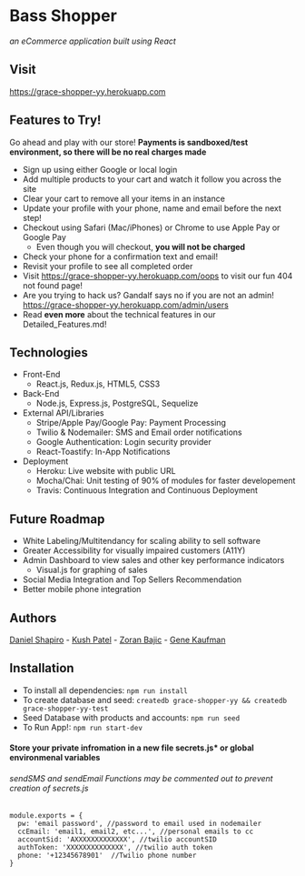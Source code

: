 # Bass Shopper 

_an eCommerce application built using React_

## Visit

https://grace-shopper-yy.herokuapp.com

## Features to Try!

Go ahead and play with our store! **Payments is sandboxed/test environment, so there will be no real charges made**

* Sign up using either Google or local login
* Add multiple products to your cart and watch it follow you across the site
* Clear your cart to remove all your items in an instance
* Update your profile with your phone, name and email before the next step!
* Checkout using Safari (Mac/iPhones) or Chrome to use Apple Pay or Google Pay
  * Even though you will checkout, **you will not be charged**
* Check your phone for a confirmation text and email!
* Revisit your profile to see all completed order
* Visit https://grace-shopper-yy.herokuapp.com/oops to visit our fun 404 not found page!
* Are you trying to hack us? Gandalf says no if you are not an admin! https://grace-shopper-yy.herokuapp.com/admin/users
* Read **even more** about the technical features in our Detailed_Features.md!

## Technologies

* Front-End
  * React.js, Redux.js, HTML5, CSS3
* Back-End
  * Node.js, Express.js, PostgreSQL, Sequelize
* External API/Libraries
  * Stripe/Apple Pay/Google Pay: Payment Processing
  * Twilio & Nodemailer: SMS and Email order notifications
  * Google Authentication: Login security provider
  * React-Toastify: In-App Notifications
* Deployment
  * Heroku: Live website with public URL
  * Mocha/Chai: Unit testing of 90% of modules for faster developement
  * Travis: Continuous Integration and Continuous Deployment

## Future Roadmap

* White Labeling/Multitendancy for scaling ability to sell software
* Greater Accessibility for visually impaired customers (A11Y)
* Admin Dashboard to view sales and other key performance indicators
  * Visual.js for graphing of sales
* Social Media Integration and Top Sellers Recommendation
* Better mobile phone integration

## Authors

[Daniel Shapiro](https://www.linkedin.com/in/shapirodanieladam/) - [Kush Patel](https://www.linkedin.com/in/kushpatel21/) - [Zoran Bajic](https://www.linkedin.com/in/zoranbajic/) - [Gene Kaufman](https://github.com/TwelveEyes)

## Installation

* To install all dependencies: `npm run install`
* To create database and seed: `createdb grace-shopper-yy && createdb grace-shopper-yy-test`
* Seed Database with products and accounts: `npm run seed`
* To Run App!: `npm run start-dev`

#### Store your private infromation in a new file secrets.js\* or global environmenal variables

###### sendSMS and sendEmail Functions may be commented out to prevent creation of secrets.js

```
module.exports = {
  pw: 'email password', //password to email used in nodemailer
  ccEmail: 'email1, email2, etc...', //personal emails to cc
  accountSid: 'AXXXXXXXXXXXXX', //twilio accountSID
  authToken: 'XXXXXXXXXXXXXX', //twilio auth token
  phone: '+12345678901'  //Twilio phone number
}
```
